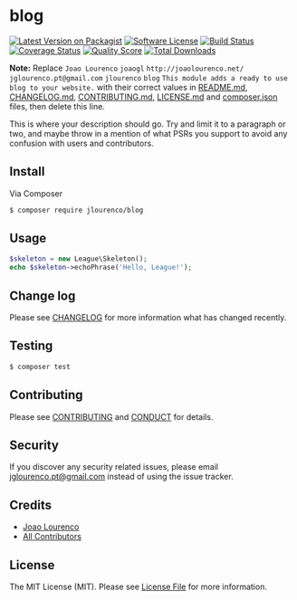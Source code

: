 # blog

[![Latest Version on Packagist][ico-version]][link-packagist]
[![Software License][ico-license]](LICENSE.md)
[![Build Status][ico-travis]][link-travis]
[![Coverage Status][ico-scrutinizer]][link-scrutinizer]
[![Quality Score][ico-code-quality]][link-code-quality]
[![Total Downloads][ico-downloads]][link-downloads]

**Note:** Replace ```Joao Lourenco``` ```joaogl``` ```http://joaolourenco.net/``` ```jglourenco.pt@gmail.com``` ```jlourenco``` ```blog``` ```This module adds a ready to use blog to your website.``` with their correct values in [README.md](README.md), [CHANGELOG.md](CHANGELOG.md), [CONTRIBUTING.md](CONTRIBUTING.md), [LICENSE.md](LICENSE.md) and [composer.json](composer.json) files, then delete this line.

This is where your description should go. Try and limit it to a paragraph or two, and maybe throw in a mention of what
PSRs you support to avoid any confusion with users and contributors.

## Install

Via Composer

``` bash
$ composer require jlourenco/blog
```

## Usage

``` php
$skeleton = new League\Skeleton();
echo $skeleton->echoPhrase('Hello, League!');
```

## Change log

Please see [CHANGELOG](CHANGELOG.md) for more information what has changed recently.

## Testing

``` bash
$ composer test
```

## Contributing

Please see [CONTRIBUTING](CONTRIBUTING.md) and [CONDUCT](CONDUCT.md) for details.

## Security

If you discover any security related issues, please email jglourenco.pt@gmail.com instead of using the issue tracker.

## Credits

- [Joao Lourenco][link-author]
- [All Contributors][link-contributors]

## License

The MIT License (MIT). Please see [License File](LICENSE.md) for more information.

[ico-version]: https://img.shields.io/packagist/v/jlourenco/blog.svg?style=flat-square
[ico-license]: https://img.shields.io/badge/license-MIT-brightgreen.svg?style=flat-square
[ico-travis]: https://img.shields.io/travis/jlourenco/blog/master.svg?style=flat-square
[ico-scrutinizer]: https://img.shields.io/scrutinizer/coverage/g/jlourenco/blog.svg?style=flat-square
[ico-code-quality]: https://img.shields.io/scrutinizer/g/jlourenco/blog.svg?style=flat-square
[ico-downloads]: https://img.shields.io/packagist/dt/jlourenco/blog.svg?style=flat-square

[link-packagist]: https://packagist.org/packages/jlourenco/blog
[link-travis]: https://travis-ci.org/joaogl/blog
[link-scrutinizer]: https://scrutinizer-ci.com/g/joaogl/blog/code-structure
[link-code-quality]: https://scrutinizer-ci.com/g/joaogl/blog
[link-downloads]: https://packagist.org/packages/jlourenco/blog
[link-author]: https://github.com/joaogl
[link-contributors]: ../../contributors
